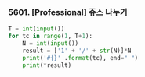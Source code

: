 ### 5601. [Professional] 쥬스 나누기

```python
T = int(input())
for tc in range(1, T+1):
    N = int(input())
    result = ['1' + '/' + str(N)]*N
    print('#{}' .format(tc), end=" ")
    print(*result)
```

